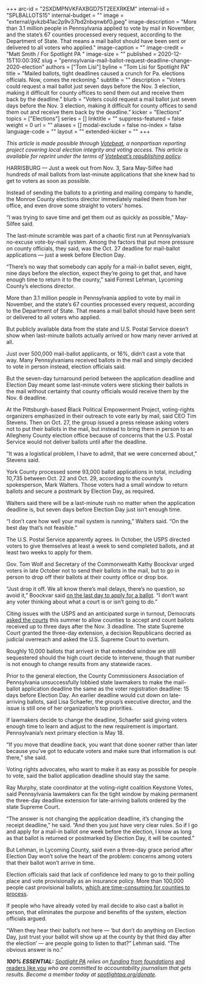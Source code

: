 +++
arc-id = "2SXDMPNVKFAXBGD75T2EEXRKEM"
internal-id = "SPLBALLOTS15"
internal-budget = ""
image = "external/gvkzb41ac2p9v37bd2nbqnwbf0.jpeg"
image-description = "More than 3.1 million people in Pennsylvania applied to vote by mail in November, and the state’s 67 counties processed every request, according to the Department of State. That means a mail ballot should have been sent or delivered to all voters who applied."
image-caption = ""
image-credit = "Matt Smith / For Spotlight PA "
image-size = ""
published = 2020-12-15T10:00:39Z
slug = "pennsylvania-mail-ballot-request-deadline-change-2020-election"
authors = ["Tom Lisi"]
byline = "Tom Lisi for Spotlight PA"
title = "Mailed ballots, tight deadlines caused a crunch for Pa. elections officials. Now, comes the reckoning."
subtitle = ""
description = "Voters could request a mail ballot just seven days before the Nov. 3 election, making it difficult for county offices to send them out and receive them back by the deadline."
blurb = "Voters could request a mail ballot just seven days before the Nov. 3 election, making it difficult for county offices to send them out and receive them back by the deadline."
kicker = "Elections"
topics = ["Elections"]
series = []
linktitle = ""
suppress-featured = false
weight = 0
url = ""
aliases = []
modal-exclude = false
no-index = false
language-code = ""
layout = ""
extended-kicker = ""
+++

<i>This article is made possible through </i><a href="http://votebeat.org/"><i>Votebeat</i></a><i>, a nonpartisan reporting project covering local election integrity and voting access. This article is available for reprint under the terms of </i><a href="https://www.votebeat.org/pages/republishing"><i>Votebeat’s republishing policy</i></a><i>.</i>

HARRISBURG — Just a week out from Nov. 3, Sara May-Silfee had hundreds of mail ballots from last-minute applications that she knew had to get to voters as soon as possible.

Instead of sending the ballots to a printing and mailing company to handle, the Monroe County elections director immediately mailed them from her office, and even drove some straight to voters’ homes.

“I was trying to save time and get them out as quickly as possible,” May-Silfee said.

The last-minute scramble was part of a chaotic first run at Pennsylvania’s no-excuse vote-by-mail system. Among the factors that put more pressure on county officials, they said, was the Oct. 27 deadline for mail-ballot applications — just a week before Election Day.

“There’s no way that somebody can apply for a mail-in ballot seven, eight, nine days before the election, expect they’re going to get that, and have enough time to return it to the county,” said Forrest Lehman, Lycoming County’s elections director.

More than 3.1 million people in Pennsylvania applied to vote by mail in November, and the state’s 67 counties processed every request, according to the Department of State. That means a mail ballot should have been sent or delivered to all voters who applied.

<script src="https://www.spotlightpa.org/embed.js" async></script><div data-spl-embed-version="1" data-spl-src="https://www.spotlightpa.org/embeds/newsletter/"></div>

But publicly available data from the state and U.S. Postal Service doesn’t show when last-minute ballots actually arrived or how many never arrived at all.

Just over 500,000 mail-ballot applicants, or 16%, didn’t cast a vote that way. Many Pennsylvanians received ballots in the mail and simply decided to vote in person instead, election officials said.

But the seven-day turnaround period between the application deadline and Election Day meant some last-minute voters were sticking their ballots in the mail without certainty that county officials would receive them by the Nov. 6 deadline.

At the Pittsburgh-based Black Political Empowerment Project, voting-rights organizers emphasized in their outreach to vote early by mail, said CEO Tim Stevens. Then on Oct. 27, the group issued a press release asking voters not to put their ballots in the mail, but instead to bring them in person to an Allegheny County election office because of concerns that the U.S. Postal Service would not deliver ballots until after the deadline.

“It was a logistical problem, I have to admit, that we were concerned about,” Stevens said.

York County processed some 93,000 ballot applications in total, including 10,735 between Oct. 22 and Oct. 29, according to the county’s spokesperson, Mark Walters. Those voters had a small window to return ballots and secure a postmark by Election Day, as required.

Walters said there will be a last-minute rush no matter when the application deadline is, but seven days before Election Day just isn’t enough time.

“I don’t care how well your mail system is running,” Walters said. “On the best day that’s not feasible.”

The U.S. Postal Service apparently agrees. In October, the USPS directed voters to give themselves at least a week to send completed ballots, and at least two weeks to apply for them.

Gov. Tom Wolf and Secretary of the Commonwealth Kathy Boockvar urged voters in late October not to send their ballots in the mail, but to go in person to drop off their ballots at their county office or drop box.

“Just drop it off. We all know there’s mail delays, there’s no question, so avoid it,” Boockvar said <a href="https://www.post-gazette.com/news/vote2020/2020/10/27/pennsylvania-officials-urge-voters-not-to-wait-to-return-mail-in-ballots-tom-wolf-Kathy-Boockvar/stories/202010270101">on the last day to apply for a ballot</a>. “I don’t want any voter thinking about what a court is or isn’t going to do.”

Citing issues with the USPS and an anticipated surge in turnout, Democrats <a href="https://aclupa.org/sites/default/files/field_documents/majority_opinion_-_justice_baer.pdf">asked the courts</a> this summer to allow counties to accept and count ballots received up to three days after the Nov. 3 deadline. The state Supreme Court granted the three-day extension, a decision Republicans decried as judicial overreach and asked the U.S. Supreme Court to overturn.

Roughly 10,000 ballots that arrived in that extended window are still sequestered should the high court decide to intervene, though that number is not enough to change results from any statewide races.

Prior to the general election, the County Commissioners Association of Pennsylvania unsuccessfully lobbied state lawmakers to make the mail-ballot application deadline the same as the voter registration deadline: 15 days before Election Day. An earlier deadline would cut down on late-arriving ballots, said Lisa Schaefer, the group’s executive director, and the issue is still one of her organization’s top priorities.

If lawmakers decide to change the deadline, Schaefer said giving voters enough time to learn and adjust to the new requirement is important. Pennsylvania’s next primary election is May 18.

“If you move that deadline back, you want that done sooner rather than later because you’ve got to educate voters and make sure that information is out there,” she said.

Voting rights advocates, who want to make it as easy as possible for people to vote, said the ballot application deadline should stay the same.

Ray Murphy, state coordinator at the voting-right coalition Keystone Votes, said Pennsylvania lawmakers can fix the tight window by making permanent the three-day deadline extension for late-arriving ballots ordered by the state Supreme Court.

<script src="https://www.spotlightpa.org/embed.js" async></script><div data-spl-embed-version="1" data-spl-src="https://www.spotlightpa.org/embeds/donate/?teaser_text=Spotlight%20PA%20provides%20essential%2C%20public-service%20journalism%20thanks%20to%20readers%20like%20you.%20%3Cb%3EBecome%20a%20member%20today%20with%20a%20gift%20of%20%2415%2Fmonth%20or%20more%20and%20receive%20our%20exclusive%20Pennsylvania%20tote%20bag.%3C%2Fb%3E&cta_text=YES%2C%20COUNT%20ME%20IN&eyebrow_text=BECOME%20A%20MEMBER"></div>

“The answer is not changing the application deadline, it’s changing the receipt deadline,” he said. “And then you just have very clear rules. So if I go and apply for a mail-in ballot one week before the election, I know as long as that ballot is returned or postmarked by Election Day, it will be counted.”

But Lehman, in Lycoming County, said even a three-day grace period after Election Day won’t solve the heart of the problem: concerns among voters that their ballot won’t arrive in time.

Election officials said that lack of confidence led many to go to their polling place and vote provisionally as an insurance policy. More than 100,000 people cast provisional ballots, <a href="https://www.spotlightpa.org/news/2020/11/pennsylvania-election-2020-provisional-ballots-mail-voting-count/">which are time-consuming for counties to process</a>.

If people who have already voted by mail decide to also cast a ballot in person, that eliminates the purpose and benefits of the system, election officials argued.

“When they hear their ballot’s not here — ‘but don’t do anything on Election Day, just trust your ballot will show up at the county by that third day after the election’ — are people going to listen to that?” Lehman said. “The obvious answer is no.”

<i><b>100% ESSENTIAL:</b></i><i> </i><a href="https://www.spotlightpa.org/"><i>Spotlight PA</i></a><i> relies on</i><a href="https://www.spotlightpa.org/support"><i> funding from foundations</i></a><i> </i><a href="https://www.spotlightpa.org/support">and readers like you</a><i> who are committed to accountability journalism that gets results. Become a member today at </i><a href="http://checkout.fundjournalism.org/memberform?org_id=spotlightpa&campaign=701f4000000TVuIAAW"><i>spotlightpa.org/donate</i></a><i>.</i>
